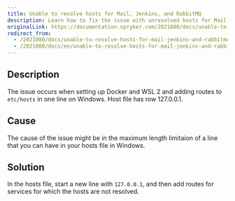 ```yaml
---
title: Unable to resolve hosts for Mail, Jenkins, and RabbitMQ
description: Learn how to fix the issue with unresolved hosts for Mail, Jenkins, and RabbitMQ on Windows
originalLink: https://documentation.spryker.com/2021080/docs/unable-to-resolve-hosts-for-mail-jenkins-and-rabbitmq
redirect_from:
  - /2021080/docs/unable-to-resolve-hosts-for-mail-jenkins-and-rabbitmq
  - /2021080/docs/en/unable-to-resolve-hosts-for-mail-jenkins-and-rabbitmq
---
```


## Description

The issue occurs when setting up Docker and WSL 2 and adding routes to `etc/hosts` in one line on Windows. Host file has row 127.0.0.1.

## Cause
The cause of the issue might be in the maximum length limitaion of a line that you can have in your hosts file in Windows.

## Solution
In the hosts file, start a new line with `127.0.0.1`, and then add routes for services for which the hosts are not resolved.
